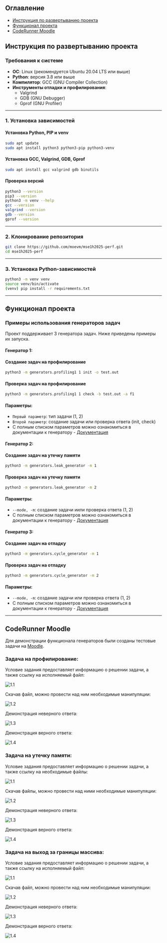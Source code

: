 ## Оглавление  
- [Инструкция по развертыванию проекта](#Инструкция-по-развертыванию-проекта)  
- [Функционал проекта](#Функционал-проекта)  
- [CodeRunner Moodle](#coderunner-moodle)  

## Инструкция по развертыванию проекта

### Требования к системе
- **ОС**: Linux (рекомендуется Ubuntu 20.04 LTS или выше)
- **Python**: версия 3.8 или выше
- **Компилятор**: GCC (GNU Compiler Collection)
- **Инструменты отладки и профилирования**:
  - Valgrind
  - GDB (GNU Debugger)
  - Gprof (GNU Profiler)

---

### 1. Установка зависимостей
#### Установка Python, PIP и venv
```bash
sudo apt update
sudo apt install python3 python3-pip python3-venv
```

#### Установка GCC, Valgrind, GDB, Gprof
```bash
sudo apt install gcc valgrind gdb binutils
```

#### Проверка версий
```bash
python3 --version
pip3 --version     
python3 -m venv --help 
gcc --version
valgrind --version
gdb --version
gprof --version
```

---

### 2. Клонирование репозитория
```bash
git clone https://github.com/moevm/mse1h2025-perf.git
cd mse1h2025-perf
```

---

### 3. Установка Python-зависимостей
```bash
python3 -m venv venv  
source venv/bin/activate  
(venv) pip install -r requirements.txt
```

---

## Функционал проекта
### Примеры использования генераторов задач
Проект поддерживает 3 генератора задач. Ниже приведены примеры их запуска.

#### Генератор 1:
#### Создание задач на профилирование
```bash
python3 -m generators.profiling1 1 init -o test.out
```
#### Проверка задач на профилирование
```bash
python3 -m generators.profiling1 1 check -b test.out -a f1
```
#### Параметры:
- `Первый параметр`: тип задачи (1, 2)
- `Второй параметр`: создание задачи или проверка ответа (init, check)
- С полным списком параметров можно ознакомиться в документации к генератору - [Документация](https://github.com/moevm/mse1h2025-perf/blob/main/generators/profiling1/README.md)

#### Генератор 2:
#### Создание задач на утечку памяти
```bash
python3 -m generators.leak_generator -m 1
```
#### Проверка задач на утечку памяти
```bash
python3 -m generators.leak_generator -m 2
```
#### Параметры:
- `--mode, -m`: создание задачи иили проверка ответа (1, 2)
- С полным списком параметров можно ознакомиться в документации к генератору - [Документация](https://github.com/moevm/mse1h2025-perf/blob/main/generators/leak_generator/README.md)

#### Генератор 3:
#### Создание задач на отладку
```bash
python3 -m generators.cycle_generator -m 1
```
#### Проверка задач на отладку
```bash
python3 -m generators.cycle_generator -m 2
```
#### Параметры:
- `--mode, -m`: создание задачи или проверка ответа (1, 2)
- С полным списком параметров можно ознакомиться в документации к генератору - [Документация](https://github.com/moevm/mse1h2025-perf/blob/main/generators/cycle_generator/README.md)
---


## CodeRunner Moodle
Для демонстрации функционала генераторов были созданы тестовые задачи на [Moodle](https://e.moevm.info/mod/quiz/view.php?id=3120).

### Задача на профилирование:
Условие задания предоставляет информацию о решении задачи, а также ссылку на исполняемый файл:

![1.1](images/1.1.png)

Скачав файл, можно провести над ним необходимые манипуляции:

![1.2](images/1.2.png)

Демонстрация неверного ответа:

![1.3](images/1.3.png)

Демонстрация верного ответа:

![1.4](images/1.4.png)

### Задача на утечку памяти:
Условие задания предоставляет информацию о решении задачи, а также ссылку на необходимые файлы:

![1.1](images/2.1.png)

Скачав файлы, можно провести над ними необходимые манипуляции:

![1.2](images/2.2.png)

Демонстрация неверного ответа:

![1.3](images/2.3.png)

Демонстрация верного ответа:

![1.4](images/2.4.png)

### Задача на выход за границы массива:
Условие задания предоставляет информацию о решении задачи, а также ссылку на исполняемый файл:

![1.1](images/3.1.png)

Скачав файл, можно провести над ним необходимые манипуляции:

![1.2](images/3.2.png)

Демонстрация неверного ответа:

![1.3](images/3.3.png)

Демонстрация верного ответа:

![1.4](images/3.4.png)
